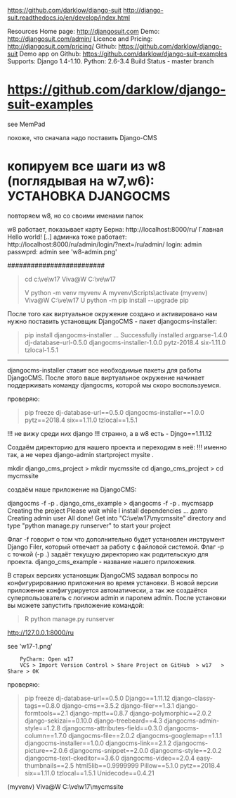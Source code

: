 ﻿https://github.com/darklow/django-suit
http://django-suit.readthedocs.io/en/develop/index.html

Resources
Home page: http://djangosuit.com
Demo: http://djangosuit.com/admin/
Licence and Pricing: http://djangosuit.com/pricing/
Github: https://github.com/darklow/django-suit
Demo app on Github: https://github.com/darklow/django-suit-examples
Supports: Django 1.4-1.10. Python: 2.6-3.4 Build Status - master branch

https://github.com/darklow/django-suit-examples
========================

see MemPad

похоже, что сначала надо поставить Django-CMS

копируем все шаги из w8 (поглядывая на w7,w6):
УСТАНОВКА DJANGOCMS
================
повторяем w8, но со своими именами папок



w8 работает, показывает карту Берна: http://localhost:8000/ru/
Главная
Hello world!
[..]
админка тоже работает: http://localhost:8000/ru/admin/login/?next=/ru/admin/
login: admin
passwprd: admin
see 'w8-admin.png'

#########################

> cd c:\ve\w17
Viva@W C:\ve\w17
>
>V	python -m venv myvenv
>A	myvenv\Scripts\activate
(myvenv) Viva@W C:\ve\w17
>U	python -m pip install --upgrade pip

После того как виртуальное окружение создано и активировано
 нам нужно поставить установщик DjangoCMS - пакет djangocms-installer:

> pip install djangocms-installer
...
Successfully installed
 argparse-1.4.0
 dj-database-url-0.5.0
 djangocms-installer-1.0.0
 pytz-2018.4
 six-1.11.0
 tzlocal-1.5.1
>
-----
djangocms-installer ставит все необходимые пакеты для работы DjangoCMS. 
После этого ваше виртуальное окружение начинает поддерживать команду djangocms, которой мы скоро воспользуемся.

проверяю:

> pip freeze
dj-database-url==0.5.0
djangocms-installer==1.0.0
pytz==2018.4
six==1.11.0
tzlocal==1.5.1

!!! не вижу среди них django
!!! странно, а в w8 есть - Djngo==1.11.12

Создаём директорию для нашего проекта и переходим в неё:
!!! именно так, а не через django-admin startproject mysite .

mkdir django_cms_project			> mkdir mycmssite
cd django_cms_project			> cd mycmssite

создаём наше приложение на DjangoCMS:

djangocms -f -p . django_cms_example	> djangocms -f -p . mycmsapp
Creating the project
Please wait while I install dependencies
... долго
Creating admin user
All done!
Get into "C:\ve\w17\mycmssite" directory and type "python manage.py runserver" to start your project

Флаг -f говорит о том что дополнительно будет установлен инструмент Django Filer,
 который отвечает за работу с файловой системой.
Флаг -p с точкой (-p .) задаёт текущую директорию как родительскую для проекта.
django_cms_example - название нашего приложения.

В старых версиях установщик DjangoCMS задавал вопросы по конфигурированию приложения во время установки. В новой версии приложение конфигурируется автоматически, а так же создаётся суперпользователь с логином admin и паролем admin. После установки вы можете запустить приложение командой:

>R	python manage.py runserver

http://127.0.0.1:8000/ru

see 'w17-1.png'

		PyCharm: Open w17
		VCS > Import Version Control > Share Project on GitHub	> w17	> Share > OK

проверяю:
> pip freeze
dj-database-url==0.5.0
Django==1.11.12
django-classy-tags==0.8.0
django-cms==3.5.2
django-filer==1.3.1
django-formtools==2.1
django-mptt==0.8.7
django-polymorphic==2.0.2
django-sekizai==0.10.0
django-treebeard==4.3
djangocms-admin-style==1.2.8
djangocms-attributes-field==0.3.0
djangocms-column==1.7.0
djangocms-file==2.0.2
djangocms-googlemap==1.1.1
djangocms-installer==1.0.0
djangocms-link==2.1.2
djangocms-picture==2.0.6
djangocms-snippet==2.0.0
djangocms-style==2.0.2
djangocms-text-ckeditor==3.6.0
djangocms-video==2.0.4
easy-thumbnails==2.5
html5lib==0.9999999
Pillow==5.1.0
pytz==2018.4
six==1.11.0
tzlocal==1.5.1
Unidecode==0.4.21

(myvenv) Viva@W C:\ve\w17\mycmssite
>
